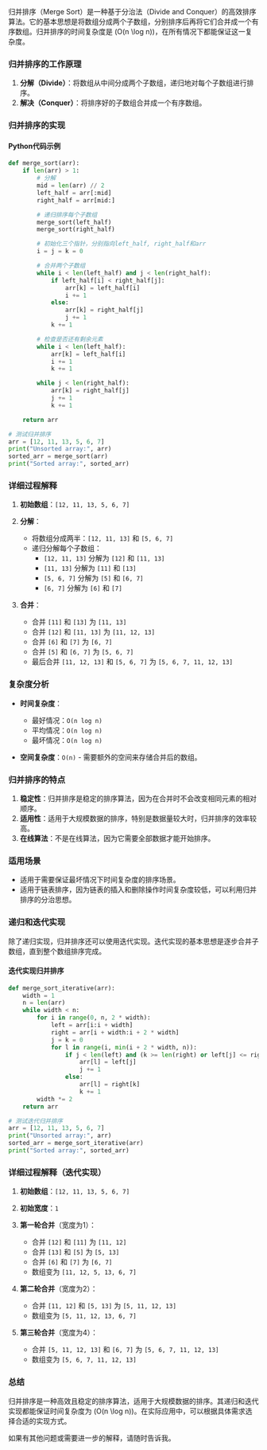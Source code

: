 归并排序（Merge Sort）是一种基于分治法（Divide and Conquer）的高效排序算法。它的基本思想是将数组分成两个子数组，分别排序后再将它们合并成一个有序数组。归并排序的时间复杂度是 \(O(n \log n)\)，在所有情况下都能保证这一复杂度。

### 归并排序的工作原理

1. **分解（Divide）**：将数组从中间分成两个子数组，递归地对每个子数组进行排序。
2. **解决（Conquer）**：将排序好的子数组合并成一个有序数组。

### 归并排序的实现

#### Python代码示例

```python
def merge_sort(arr):
    if len(arr) > 1:
        # 分解
        mid = len(arr) // 2
        left_half = arr[:mid]
        right_half = arr[mid:]

        # 递归排序每个子数组
        merge_sort(left_half)
        merge_sort(right_half)

        # 初始化三个指针，分别指向left_half, right_half和arr
        i = j = k = 0

        # 合并两个子数组
        while i < len(left_half) and j < len(right_half):
            if left_half[i] < right_half[j]:
                arr[k] = left_half[i]
                i += 1
            else:
                arr[k] = right_half[j]
                j += 1
            k += 1

        # 检查是否还有剩余元素
        while i < len(left_half):
            arr[k] = left_half[i]
            i += 1
            k += 1

        while j < len(right_half):
            arr[k] = right_half[j]
            j += 1
            k += 1

    return arr

# 测试归并排序
arr = [12, 11, 13, 5, 6, 7]
print("Unsorted array:", arr)
sorted_arr = merge_sort(arr)
print("Sorted array:", sorted_arr)
```

### 详细过程解释

1. **初始数组**：`[12, 11, 13, 5, 6, 7]`
2. **分解**：
   - 将数组分成两半：`[12, 11, 13]` 和 `[5, 6, 7]`
   - 递归分解每个子数组：
     - `[12, 11, 13]` 分解为 `[12]` 和 `[11, 13]`
     - `[11, 13]` 分解为 `[11]` 和 `[13]`
     - `[5, 6, 7]` 分解为 `[5]` 和 `[6, 7]`
     - `[6, 7]` 分解为 `[6]` 和 `[7]`

3. **合并**：
   - 合并 `[11]` 和 `[13]` 为 `[11, 13]`
   - 合并 `[12]` 和 `[11, 13]` 为 `[11, 12, 13]`
   - 合并 `[6]` 和 `[7]` 为 `[6, 7]`
   - 合并 `[5]` 和 `[6, 7]` 为 `[5, 6, 7]`
   - 最后合并 `[11, 12, 13]` 和 `[5, 6, 7]` 为 `[5, 6, 7, 11, 12, 13]`

### 复杂度分析

- **时间复杂度**：
  - 最好情况：`O(n log n)`
  - 平均情况：`O(n log n)`
  - 最坏情况：`O(n log n)`

- **空间复杂度**：`O(n)` - 需要额外的空间来存储合并后的数组。

### 归并排序的特点

1. **稳定性**：归并排序是稳定的排序算法，因为在合并时不会改变相同元素的相对顺序。
2. **适用性**：适用于大规模数据的排序，特别是数据量较大时，归并排序的效率较高。
3. **在线算法**：不是在线算法，因为它需要全部数据才能开始排序。

### 适用场景

- 适用于需要保证最坏情况下时间复杂度的排序场景。
- 适用于链表排序，因为链表的插入和删除操作时间复杂度较低，可以利用归并排序的分治思想。

### 递归和迭代实现

除了递归实现，归并排序还可以使用迭代实现。迭代实现的基本思想是逐步合并子数组，直到整个数组排序完成。

#### 迭代实现归并排序

```python
def merge_sort_iterative(arr):
    width = 1
    n = len(arr)
    while width < n:
        for i in range(0, n, 2 * width):
            left = arr[i:i + width]
            right = arr[i + width:i + 2 * width]
            j = k = 0
            for l in range(i, min(i + 2 * width, n)):
                if j < len(left) and (k >= len(right) or left[j] <= right[k]):
                    arr[l] = left[j]
                    j += 1
                else:
                    arr[l] = right[k]
                    k += 1
        width *= 2
    return arr

# 测试迭代归并排序
arr = [12, 11, 13, 5, 6, 7]
print("Unsorted array:", arr)
sorted_arr = merge_sort_iterative(arr)
print("Sorted array:", sorted_arr)
```

### 详细过程解释（迭代实现）

1. **初始数组**：`[12, 11, 13, 5, 6, 7]`
2. **初始宽度**：`1`
3. **第一轮合并**（宽度为1）：
   - 合并 `[12]` 和 `[11]` 为 `[11, 12]`
   - 合并 `[13]` 和 `[5]` 为 `[5, 13]`
   - 合并 `[6]` 和 `[7]` 为 `[6, 7]`
   - 数组变为 `[11, 12, 5, 13, 6, 7]`

4. **第二轮合并**（宽度为2）：
   - 合并 `[11, 12]` 和 `[5, 13]` 为 `[5, 11, 12, 13]`
   - 数组变为 `[5, 11, 12, 13, 6, 7]`

5. **第三轮合并**（宽度为4）：
   - 合并 `[5, 11, 12, 13]` 和 `[6, 7]` 为 `[5, 6, 7, 11, 12, 13]`
   - 数组变为 `[5, 6, 7, 11, 12, 13]`

### 总结

归并排序是一种高效且稳定的排序算法，适用于大规模数据的排序。其递归和迭代实现都能保证时间复杂度为 \(O(n \log n)\)。在实际应用中，可以根据具体需求选择合适的实现方式。

如果有其他问题或需要进一步的解释，请随时告诉我。
